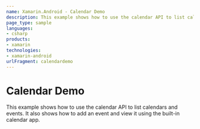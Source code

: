 ```yaml
---
name: Xamarin.Android - Calendar Demo
description: This example shows how to use the calendar API to list calendars and events. It also shows how to add an event and view it using the built-in...
page_type: sample
languages:
- csharp
products:
- xamarin
technologies:
- xamarin-android
urlFragment: calendardemo
---
```

# Calendar Demo

This example shows how to use the calendar API to list calendars and events.
It also shows how to add an event and view it using the built-in calendar app.
